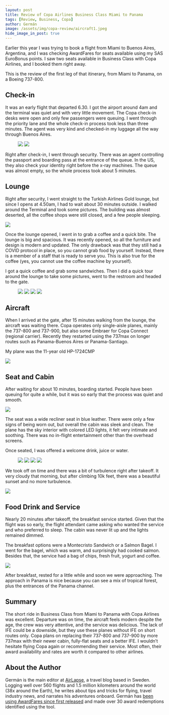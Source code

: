 ```yaml
---
layout: post
title: Review of Copa Airlines Business Class Miami to Panama
tags: [Review, Business, Copa]
author: Germán
image: /assets/img/copa-review/aircraft1.jpeg
hide_image_in_post: true
---
```


Earlier this year I was trying to book a flight from Miami to Buenos Aires, Argentina, and I was checking AwardFares for seats available using my SAS EuroBonus points. I saw two seats available in Business Class with Copa Airlines, and I booked them right away.  

This is the review of the first leg of that itinerary, from Miami to Panama, on a Boeing 737-800.

## Check-in

It was an early flight that departed 6.30. I got the airport around 4am and the terminal was quiet and with very little movement. The Copa check-in desks were open and only few passengers were queuing. I went through the priority lane and the whole check-in process took less than three minutes. The agent was very kind and checked-in my luggage all the way through Buenos Aires.

<figure>
<img src="/assets/img/copa-review/checkin1.jpeg" class="half"/>
<img src="/assets/img/copa-review/checkin2.jpeg" class="half"/>
</figure>

Right after check-in, I went through security. There was an agent controlling the passport and boarding pass at the entrance of the queue. In the US, they also check your identity right before the x-ray machines. The queue was almost empty, so the whole process took about 5 minutes.

## Lounge

Right after security, I went straight to the Turkish Airlines Gold lounge, but since I opens at 4.50am, I had to wait about 30 minutes outside. I walked around the Terminal and took some pictures. The building was almost deserted, all the coffee shops were still closed, and a few people sleeping.
 
<img src="/assets/img/copa-review/terminal.jpeg" />

Once the lounge opened, I went in to grab a coffee and a quick bite. The lounge is big and spacious. It was recently opened, so all the furniture and design is modern and updated. The only drawback was that they still had a COVID protocol in place, so you cannot grab food by yourself. Instead, there is a member of a staff that is ready to serve you. This is also true for the coffee (yes, you cannot use the coffee machine by yourself).

I got a quick coffee and grab some sandwiches. Then I did a quick tour around the lounge to take some pictures, went to the restroom and headed to the gate.

<figure>
<img src="/assets/img/copa-review/lounge1.jpeg" class="half"/>
<img src="/assets/img/copa-review/lounge2.jpeg" class="half"/>
<img src="/assets/img/copa-review/lounge3.jpeg" class="half"/>
<img src="/assets/img/copa-review/lounge4.jpeg" class="half"/>
</figure>

## Aircraft

When I arrived at the gate, after 15 minutes walking from the lounge, the aircraft was waiting there. Copa operates only single-aisle planes, mainly the 737-800 and 737-900, but also some Embraer for Copa Connect (regional carrier). Recently they restarted using the 737max on longer routes such as Panama-Buenos Aires or Panama-Santiago.

My plane was the 11-year old HP-1724CMP 

<img src="/assets/img/copa-review/aircraft1.jpeg" class="half" />

## Seat and Cabin

After waiting for about 10 minutes, boarding started. People have been queuing for quite a while, but it was so early that the process was quiet and smooth.

<img src="/assets/img/copa-review/boarding.jpeg" />

The seat was a wide recliner seat in blue leather. There were only a few signs of being worn out, but overall the cabin was sleek and clean. The plane has the sky interior with colored LED lights, it felt very intimate and soothing. There was no in-flight entertainment other than the overhead screens.

Once seated, I was offered a welcome drink, juice or water.

<figure>
<img src="/assets/img/copa-review/seat1.jpeg" class="half" />
<img src="/assets/img/copa-review/seat2.jpeg" class="half" />
<img src="/assets/img/copa-review/seat3.jpeg" class="half" />
<img src="/assets/img/copa-review/seat4.jpeg" class="half" />
</figure>

We took off on time and there was a bit of turbulence right after takeoff. It very cloudy that morning, but after climbing 10k feet, there was a beautiful sunset and no more turbulence.

<img src="/assets/img/copa-review/takeoff.jpeg" />

## Food Drink and Service

Nearly 20 minutes after takeoff, the breakfast service started. Given that the flight was so early, the flight attendant came asking who wanted the service and who preferred to sleep. The cabin was never lit up and the lights remained dimmed. 

The breakfast options were a Montecristo Sandwich or a Salmon Bagel. I went for the bagel, which was warm, and surprisingly had cooked salmon. Besides that, the service had a bag of chips, fresh fruit, yogurt and coffee.

<img src="/assets/img/copa-review/meal.jpeg" />

After breakfast, rested for a little while and soon we were approaching. The approach in Panama is nice because you can see a mix of tropical forest, plus the entrances of the Panama channel.

## Summary

The short ride in Business Class from Miami to Panama with Copa Airlines was excellent. Departure was on time, the aircraft feels modern despite the age, the crew was very attentive, and the service was delicious. The lack of IFE could be a downside, but they use these planes without IFE on short routes only. Copa plans on replacing their 737-800 and 737-900 by more 737max with their newer cabin, fully-flat seats and a better IFE. I wouldn’t hesitate flying Copa again or recommending their service. Most often, their award availability and rates are worth it compared to other airlines.

## About the Author

Germán is the main editor at [AirLapse](https://airlapse.net/), a travel blog based in Sweden. Logging well over 560 flights and 1.5 million kilometers around the world (38x around the Earth), he writes about tips and tricks for flying, travel industry news, and narrates his adventures onboard. Germán has [been using AwardFares since first released](https://airlapse.net/blog/awardfares-best-tool-to-find-star-alliance-award-ticket-availability-in-2020) and made over 30 award redemptions identified using the tool.

<script type="application/ld+json">
{
  "@context": "https://schema.org/", 
  "@type": "Product", 
  "name": "Copa 737-800 Business Class",
  "image": "https://blog.awardfares.com/assets/img/copa-review/aircraft1.jpeg",
  "description": "Review of the business class cabin and service on Copa Airlines 737-800 from Miami to Panama (short-haul)",
  "brand": {
    "@type": "Brand",
    "name": "Copa Airlines"
  },
  "aggregateRating": {
    "@type": "AggregateRating",
    "ratingValue": "4",
    "bestRating": "5",
    "worstRating": "1",
    "ratingCount": "1",
    "reviewCount": "1"
  },
  "review": {
    "@type": "Review",
    "name": "Good food, old seat, no IFE.",
    "reviewBody": "The short ride in Business Class from Miami to Panama with Copa Airlines was excellent. Departure was on time, and the aircraft felt modern, despite its age. The crew was very attentive, and the service was delicious. The lack of IFE could be a downside, but they only use these planes without IFE on short routes. Copa plans on replacing their 737-800 and 737-900 with more 737max with their newer cabin, fully-flat seats, and a better IFE. I wouldn’t hesitate to fly Copa again or to recommend their service. Their award availability and rates are often worth it compared to other airlines.",
    "reviewRating": {
      "@type": "Rating",
      "ratingValue": "4",
      "bestRating": "5",
      "worstRating": "1"
    },
    "datePublished": "2022-12-02",
    "author": {"@type": "Person", "name": "Germán Ceballos"},
    "publisher": {"@type": "Organization", "name": "AwardFares"}
  }
}
</script>